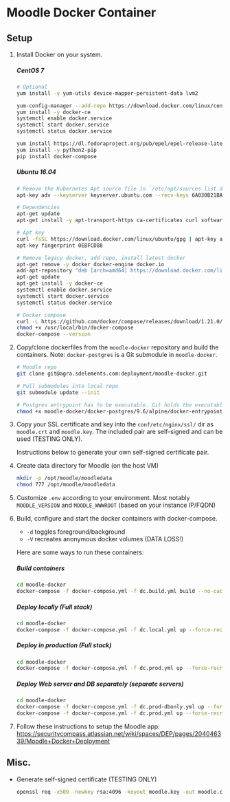 # Moodle Docker Container

## Setup

1. Install Docker on your system.
    ##### CentOS 7
    ```bash
    # Optional
    yum install -y yum-utils device-mapper-persistent-data lvm2

    yum-config-manager --add-repo https://download.docker.com/linux/centos/docker-ce.repo
    yum install -y docker-ce
    systemctl enable docker.service
    systemctl start docker.service
    systemctl status docker.service

    yum install https://dl.fedoraproject.org/pub/epel/epel-release-latest-7.noarch.rpm
    yum install -y python2-pip
    pip install docker-compose
    ```

    ##### Ubuntu 16.04
    ```bash
    # Remove the Kubernetes Apt source file in `/etc/apt/sources.list.d` or add the Apt key if you require it
    apt-key adv --keyserver keyserver.ubuntu.com --recv-keys 6A030B21BA07F4FB

    # Dependencies
    apt-get update
    apt-get install -y apt-transport-https ca-certificates curl software-properties-common

    # Apt key
    curl -fsSL https://download.docker.com/linux/ubuntu/gpg | apt-key add -
    apt-key fingerprint 0EBFCD88

    # Remove legacy docker, add repo, install latest docker
    apt-get remove -y docker docker-engine docker.io
    add-apt-repository "deb [arch=amd64] https://download.docker.com/linux/ubuntu $(lsb_release -cs) stable"
    apt-get update
    apt-get install -y docker-ce
    systemctl enable docker.service
    systemctl start docker.service
    systemctl status docker.service

    # Docker compose
    curl -L https://github.com/docker/compose/releases/download/1.21.0/docker-compose-$(uname -s)-$(uname -m) -o /usr/local/bin/docker-compose
    chmod +x /usr/local/bin/docker-compose
    docker-compose --version
    ```

2. Copy/clone dockerfiles from the `moodle-docker` repository and build the containers. Note: `docker-postgres` is a Git submodule in `moodle-docker`.
    ```bash
    # Moodle repo
    git clone git@agra.sdelements.com:deployment/moodle-docker.git

    # Pull submodules into local repo
    git submodule update --init

    # Postgres entrypoint has to be executable. Git holds the executable bit but sometimes the file is created with incorrect permissions.
    chmod +x moodle-docker/docker-postgres/9.6/alpine/docker-entrypoint.sh
    ```

3. Copy your SSL certificate and key into the `conf/etc/nginx/ssl/` dir as `moodle.crt` and `moodle.key`. The included pair are self-signed and can be used (TESTING ONLY).

    Instructions below to generate your own self-signed certificate pair.

4. Create data directory for Moodle (on the host VM)
    ```bash
    mkdir -p /opt/moodle/moodledata
    chmod 777 /opt/moodle/moodledata
    ```

5. Customize `.env` according to your environment. Most notably `MOODLE_VERSION` and `MOODLE_WWWROOT` (based on your instance IP/FQDN)

6. Build, configure and start the docker containers with docker-compose.
    * `-d` toggles foreground/background
    * `-V` recreates anonymous docker volumes (DATA LOSS!)

    Here are some ways to run these containers:

    ##### Build containers
    ```bash
    cd moodle-docker
    docker-compose -f docker-compose.yml -f dc.build.yml build --no-cache
    ```

    ##### Deploy locally (Full stack)
    ```bash
    cd moodle-docker
    docker-compose -f docker-compose.yml -f dc.local.yml up --force-recreate --always-recreate-deps -d -V
    ```

    ##### Deploy in production (Full stack)
    ```bash
    cd moodle-docker
    docker-compose -f docker-compose.yml -f dc.prod.yml up --force-recreate --always-recreate-deps -d -V
    ```

    ##### Deploy Web server and DB separately (separate servers)
    ```bash
    cd moodle-docker
    docker-compose -f docker-compose.yml -f dc.prod-dbonly.yml up --force-recreate -d -V postgres
    docker-compose -f docker-compose.yml -f dc.prod.yml up --force-recreate --no-deps -d -V nginx-php-moodle
    ```

7. Follow these instructions to setup the Moodle app:
    https://securitycompass.atlassian.net/wiki/spaces/DEP/pages/204046339/Moodle+Docker+Deployment

## Misc.

* Generate self-signed certificate (TESTING ONLY)

    ```bash
    openssl req -x509 -newkey rsa:4096 -keyout moodle.key -out moodle.crt -days 365 -nodes -subj "/C=CA/ST=ON/L=Toronto/O=SC/OU=Org/CN=www.example.com"
    ```
